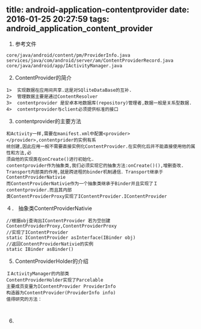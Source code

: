 title: android-application-contentprovider
date: 2016-01-25 20:27:59
tags: android_application_content_provider
---
1.  参考文件
```
core/java/android/content/pm/ProviderInfo.java
services/java/com/android/server/am/ContentProviderRecord.java
core/java/android/app/IActivityManager.java
```
2.  ContentProvider的简介
```
1>  实现数据在应用间共享.这是对SQliteDataBase的互补.
2>  管理数据主要是通过ContentResolver
3>  contentprovider 是安卓本地数据库(repository)管理者,数据一般是关系型数据.
4>  contentprovider与client必须提供标准的接口
```
3. contentprovider的主要方法
```
和Activity一样,需要在manifest.xml中配置<provider></provider>,contentprider的实例有系
统创建,因此应用一般不需要直接实例化ContentProvider.在实例化后并不能直接使用他的属性和方法,必
须由他的实现类在onCreate()进行初始化.
contentprovider作为抽象类,我们必须实现它的抽象方法:onCreate()(),增删查改.
Transport内部类的作用,就是跨进程的binder机制通信．Transport继承于ContentProviderNativie
而ContentProviderNativie作为一个抽象类继承于Binder并且实现了Ｉcontentprovider.而且其内部
类ContentProviderProxy实现了IContentProvider.IContentProvider
```
４．  抽象类ContentProviderNativie
```
//根据obj查询出IContentProvider 若为空创建ContentProviderProxy,ContentProviderProxy
//实现了IContentProvider
static IContentProvider asInterface(IBinder obj)
//返回ContentProviderNativie的实例
static IBinder asBinder()
```
5.  ContentProviderHolder的介绍
```
ＩActivityManager的内部类
ContentProviderHolder实现了Parcelable
主要成员变量为IContentProvider ProviderInfo
构造器为ContentProvider(ProviderInfo info)
值得研究的方法：



```
6. 
